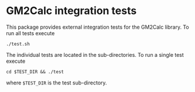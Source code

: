 # GM2Calc integration tests

This package provides external integration tests for the GM2Calc
library.  To run all tests execute

    ./test.sh

The individual tests are located in the sub-directories.  To run a
single test execute

    cd $TEST_DIR && ./test

where `$TEST_DIR` is the test sub-directory.
